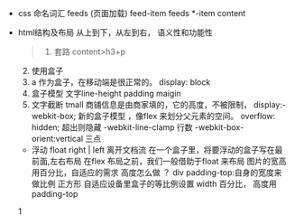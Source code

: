 - css 命名词汇
  feeds (页面加载) feed-item
  feeds *-item content
- html结构及布局
  从上到下，从左到右， 语义性和功能性
  > 1. 套路
     content>h3+p
    2. 使用盒子
    3. a 作为盒子，在移动端是很正常的。
       display: block 
    4. 盒子模型
    文字line-height padding maigin 
    5. 文字截断
    tmall 商铺信息是由商家填的，它的高度，不被限制，
    display:-webkit-box; 新的盒子模型 ，像flex 来划分父元素的空间。
    overflow: hidden; 超出则隐藏
    -webkit-line-clamp 行数
    -webkit-box-orient:vertical 三点

    - 浮动 float right | left
    离开文档流
    在一个盒子里，将要浮动的盒子写在最前面,左右布局
    在flex 布局之前，我们一般借助于float 来布局
    图片的宽高用百分比，自适应的需求
    高度怎么做 ？ div padding-top:自身的宽度来做比例 正方形
    自适应设备里盒子的等比例设置 width 百分比， 高度用padding-top

    1
